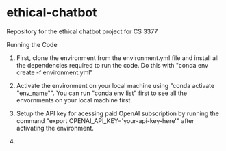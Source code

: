 # ethical-chatbot
Repository for the ethical chatbot project for CS 3377

Running the Code
1. First, clone the environment from the environment.yml file and install all the dependencies required to run the code. Do this with "conda env create -f environment.yml"

2. Activate the environment on your local machine using "conda activate "env_name"". You can run "conda env list" first to see all the envornments on your local machine first.

3. Setup the API key for acessing paid OpenAI subscription by running the command "export OPENAI_API_KEY='your-api-key-here'" after activating the environment.

4. 